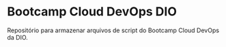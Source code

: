 # Bootcamp Cloud DevOps DIO

Repositório para armazenar arquivos de script do Bootcamp Cloud DevOps da DIO.
